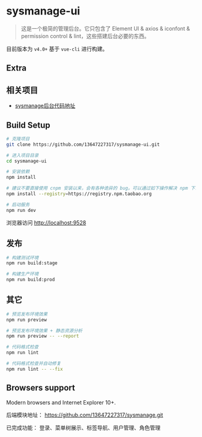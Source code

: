 # sysmanage-ui

> 这是一个极简的管理后台。它只包含了 Element UI & axios & iconfont & permission control & lint，这些搭建后台必要的东西。


目前版本为 `v4.0+` 基于 `vue-cli` 进行构建。

## Extra

## 相关项目

- [sysmanage后台代码地址](https://github.com/13647227317/sysmanage.git)



## Build Setup

```bash
# 克隆项目
git clone https://github.com/13647227317/sysmanage-ui.git

# 进入项目目录
cd sysmanage-ui

# 安装依赖
npm install

# 建议不要直接使用 cnpm 安装以来，会有各种诡异的 bug。可以通过如下操作解决 npm 下载速度慢的问题
npm install --registry=https://registry.npm.taobao.org

# 启动服务
npm run dev
```

浏览器访问 [http://localhost:9528](http://localhost:9528)

## 发布

```bash
# 构建测试环境
npm run build:stage

# 构建生产环境
npm run build:prod
```

## 其它

```bash
# 预览发布环境效果
npm run preview

# 预览发布环境效果 + 静态资源分析
npm run preview -- --report

# 代码格式检查
npm run lint

# 代码格式检查并自动修复
npm run lint -- --fix
```

## Browsers support

Modern browsers and Internet Explorer 10+.

后端模块地址：
https://github.com/13647227317/sysmanage.git

已完成功能：
登录、菜单树展示、标签导航、用户管理、角色管理
